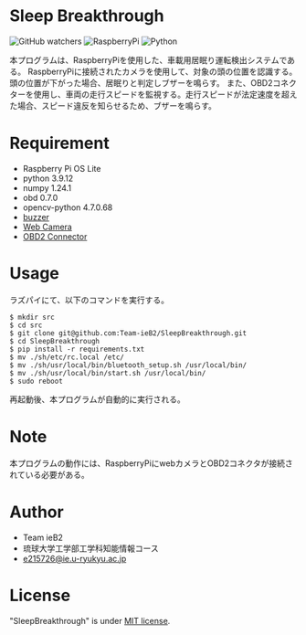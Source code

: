 # Sleep Breakthrough
![GitHub watchers](https://img.shields.io/github/watchers/Team-ieB2/SleepBreakthrough?style=social)
![RaspberryPi](https://img.shields.io/badge/-Raspberrypi-C51A4A.svg?logo=raspberrypi&style=plastic)
![Python](https://img.shields.io/badge/python-v3.9.12-007396.svg?logo=python&style=popout)

本プログラムは、RaspberryPiを使用した、車載用居眠り運転検出システムである。
RaspberryPiに接続されたカメラを使用して、対象の頭の位置を認識する。頭の位置が下がった場合、居眠りと判定しブザーを鳴らす。
また、OBD2コネクターを使用し、車両の走行スピードを監視する。走行スピードが法定速度を超えた場合、スピード違反を知らせるため、ブザーを鳴らす。

# Requirement

* Raspberry Pi OS Lite
* python 3.9.12
* numpy 1.24.1
* obd 0.7.0
* opencv-python 4.7.0.68
* [buzzer](https://www.amazon.co.jp/gp/product/B01FYQ6EWC/ref=as_li_ss_il?ie=UTF8&psc=1&linkCode=li3&tag=creepfablic-22&linkId=a2dadd6988f2cc6594454eb38ee7f435&language=ja_JP)
* [Web Camera](https://www.amazon.co.jp/-/en/Logitech-C270n-Streaming-Compatible-Windows/dp/B07QMKND9M/ref=sr_1_5?adgrpid=110957742715&hvadid=651071561209&hvdev=c&hvlocphy=9053273&hvnetw=g&hvqmt=b&hvrand=6623804605978176530&hvtargid=kwd-1013038288684&hydadcr=4771_13316645&jp-ad-ap=0&keywords=%E3%82%AB%E3%83%A1%E3%83%A9%E3%82%A6%E3%82%A7%E3%83%96&qid=1682880391&sr=8-5)
* [OBD2 Connector](https://www.amazon.co.jp/Diagnostic-Bluetooth-Installation-Information-supported/dp/B07RNHZS44/ref=sr_1_2_sspa?crid=6MS69KCUP4CJ&keywords=OBD2&qid=1682880410&sprefix=obd%2Caps%2C231&sr=8-2-spons&psc=1&spLa=ZW5jcnlwdGVkUXVhbGlmaWVyPUEyTU1ZRlM3MkdMUlg3JmVuY3J5cHRlZElkPUEwNDY3MjY1MzVEVzFMWVdFRlZVSiZlbmNyeXB0ZWRBZElkPUEyQlFFSTlUVEQ5VEpWJndpZGdldE5hbWU9c3BfYXRmJmFjdGlvbj1jbGlja1JlZGlyZWN0JmRvTm90TG9nQ2xpY2s9dHJ1ZQ==)

# Usage

ラズパイにて、以下のコマンドを実行する。

```
$ mkdir src
$ cd src
$ git clone git@github.com:Team-ieB2/SleepBreakthrough.git
$ cd SleepBreakthrough
$ pip install -r requirements.txt
$ mv ./sh/etc/rc.local /etc/
$ mv ./sh/usr/local/bin/bluetooth_setup.sh /usr/local/bin/
$ mv ./sh/usr/local/bin/start.sh /usr/local/bin/
$ sudo reboot
```

再起動後、本プログラムが自動的に実行される。

# Note
本プログラムの動作には、RaspberryPiにwebカメラとOBD2コネクタが接続されている必要がある。

# Author
 
* Team ieB2
* 琉球大学工学部工学科知能情報コース
* e215726@ie.u-ryukyu.ac.jp

# License
"SleepBreakthrough" is under [MIT license](https://en.wikipedia.org/wiki/MIT_License).